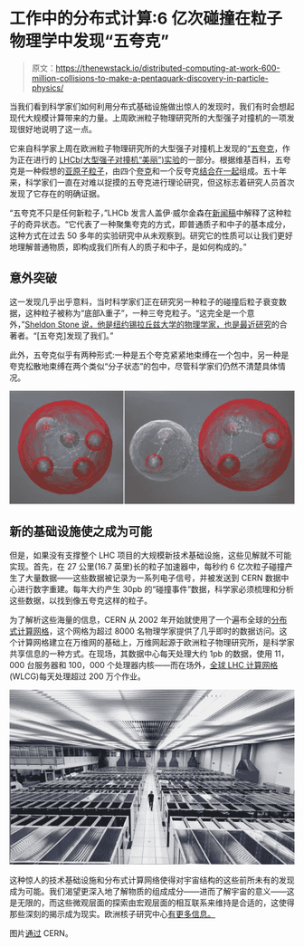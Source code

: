 # 工作中的分布式计算:6 亿次碰撞在粒子物理学中发现“五夸克”

> 原文：<https://thenewstack.io/distributed-computing-at-work-600-million-collisions-to-make-a-pentaquark-discovery-in-particle-physics/>

当我们看到科学家们如何利用分布式基础设施做出惊人的发现时，我们有时会想起现代大规模计算带来的力量。上周欧洲粒子物理研究所的大型强子对撞机的一项发现很好地说明了这一点。

它来自科学家上周在欧洲粒子物理研究所的大型强子对撞机上发现的“[五夸克](https://en.wikipedia.org/wiki/Pentaquark)，作为正在进行的 [LHCb(大型强子对撞机“美丽”)实验](http://home.web.cern.ch/about/experiments/lhcb)的一部分。根据维基百科，五夸克是一种假想的[亚原子粒子](https://en.wikipedia.org/wiki/Subatomic_particle "Subatomic particle")，由四个[夸克](https://en.wikipedia.org/wiki/Quark "Quark")和一个反夸克[结合在一起](https://en.wikipedia.org/wiki/Bound_state "Bound state")组成。五十年来，科学家们一直在对难以捉摸的五夸克进行理论研究，但这标志着研究人员首次发现了它存在的明确证据。

“五夸克不只是任何新粒子，”LHCb 发言人盖伊·威尔金森在[新闻稿](http://home.web.cern.ch/about/updates/2015/07/discovery-new-class-particles-lhc)中解释了这种粒子的奇异状态。“它代表了一种聚集夸克的方式，即普通质子和中子的基本成分，这种方式在过去 50 多年的实验研究中从未观察到。研究它的性质可以让我们更好地理解普通物质，即构成我们所有人的质子和中子，是如何构成的。”

## 意外突破

这一发现几乎出乎意料，当时科学家们正在研究另一种粒子的碰撞后粒子衰变数据，这种粒子被称为“底部λ重子”，一种三夸克粒子。“这完全是一个意外，”[Sheldon Stone 说，他是纽约锡拉丘兹大学的物理学家，也是最近研究](http://www.insidescience.org/blog/2015/07/21/party-five-physicists-discover-long-sought-%E2%80%98pentaquark%E2%80%99-stroke-luck)的合著者。“[五夸克]发现了我们。”

此外，五夸克似乎有两种形式:一种是五个夸克紧紧地束缚在一个包中，另一种是夸克松散地束缚在两个类似“分子状态”的包中，尽管科学家们仍然不清楚具体情况。

[![pentaquark-2](img/eed7d52d6c30059268e48bc16f898788.png)](https://thenewstack.io/wp-content/uploads/2015/07/pentaquark-2.jpg)

## 新的基础设施使之成为可能

但是，如果没有支撑整个 LHC 项目的大规模新技术基础设施，这些见解就不可能实现。首先，在 27 公里(16.7 英里)长的粒子加速器中，每秒约 6 亿次粒子碰撞产生了大量数据——这些数据被记录为一系列电子信号，并被发送到 CERN 数据中心进行数字重建。每年大约产生 30pb 的“碰撞事件”数据，科学家必须梳理和分析这些数据，以找到像五夸克这样的粒子。

为了解析这些海量的信息，CERN 从 2002 年开始就使用了一个遍布全球的[分布式计算网格](http://home.web.cern.ch/about/computing)，这个网格为超过 8000 名物理学家提供了几乎即时的数据访问。这个计算网格建立在万维网的基础上，万维网起源于欧洲粒子物理研究所，是科学家共享信息的一种方式。在现场，其数据中心每天处理大约 1pb 的数据，使用 11，000 台服务器和 100，000 个处理器内核——而在场外，[全球 LHC 计算网格](http://home.web.cern.ch/about/computing/worldwide-lhc-computing-grid) (WLCG)每天处理超过 200 万个作业。

[![cern-servers](img/cd072c60c87ae0e60672763cec06b796.png)](https://thenewstack.io/wp-content/uploads/2015/07/cern-servers.jpg)

这种惊人的技术基础设施和分布式计算网络使得对宇宙结构的这些前所未有的发现成为可能。我们渴望更深入地了解物质的组成成分——进而了解宇宙的意义——这是无限的，而这些微观层面的探索由宏观层面的相互联系来维持是合适的，这使得那些深刻的揭示成为现实。欧洲核子研究中心[有更多信息。](http://home.web.cern.ch/)

图片[通过](http://home.web.cern.ch/) CERN。

<svg xmlns:xlink="http://www.w3.org/1999/xlink" viewBox="0 0 68 31" version="1.1"><title>Group</title> <desc>Created with Sketch.</desc></svg>